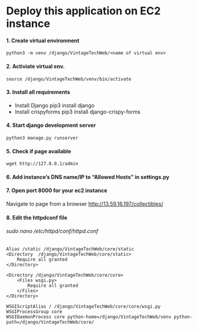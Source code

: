 # Deploy this application on EC2 instance
#### 1. Create virtual environment
	python3 -m venv /django/VintageTechWeb/<name of virtual env>
#### 2. Activiate virtual env.
    source /django/VintageTechWeb/venv/bin/activate
#### 3. Install all requirements
- Install Django
    	pip3 install django
- Install crispyforms
    	pip3 install django-crispy-forms

#### 4. Start django development server
	python3 manage.py runserver

#### 5. Check if page available
	wget http://127.0.0.1/admin

#### 6. Add instance’s DNS name/IP to “Allowed Hosts” in settings.py

#### 7. Open port 8000 for your ec2 instance

Navigate to page from a browser
http://13.59.16.197/collectibles/

#### 8. Edit the httpdconf file
###### sudo nano /etc/httpd/conf/httpd.conf

	Alias /static /django/VintageTechWeb/core/static
	<Directory  /django/VintageTechWeb/core/static>
		Require all granted
	</Directory>

	<Directory /django/VintageTechWeb/core/core>
		<Files wsgi.py>
			Require all granted
		</Files>
	</Directory>

	WSGIScriptAlias / /django/VintageTechWeb/core/core/wsgi.py
	WSGIProcessGroup core
	WSGIDaemonProcess core python-home=/django/VintageTechWeb/venv python-path=/django/VintageTechWeb/core/
